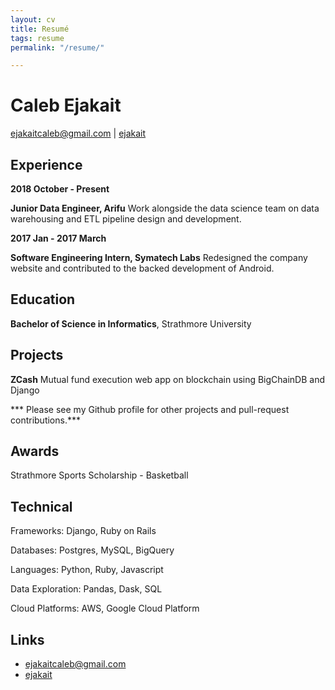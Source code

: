 ```yaml
---
layout: cv
title: Resumé
tags: resume
permalink: "/resume/"

---
```

# Caleb Ejakait

<div id="webaddress"> <a href="mailto:ejakaitcaleb@gmail.com">ejakaitcaleb@gmail.com</a> | <i class="fa fa-github"></i> <a href="http://github.com/ejakait">ejakait</a>

</div>

## Experience

**2018 October - Present**

**Junior Data Engineer, Arifu**  Work alongside the data science team on data warehousing and ETL pipeline design and development.

**2017 Jan - 2017 March**

**Software Engineering Intern, Symatech Labs** Redesigned the company website and contributed to the backed development of Android.

## Education

**Bachelor of Science in Informatics**, Strathmore University

## Projects

**ZCash** Mutual fund execution web app on blockchain using BigChainDB and Django

\*** Please see my Github profile for other projects and pull-request contributions.***

## Awards

Strathmore Sports Scholarship - Basketball

## Technical

Frameworks: Django, Ruby on Rails

Databases: Postgres, MySQL, BigQuery

Languages: Python, Ruby, Javascript

Data Exploration: Pandas, Dask, SQL

Cloud Platforms: AWS, Google Cloud Platform

## Links

* <i class="fa fa-envelope"></i><a href="mailto:ejakaitcaleb@gmail.com">ejakaitcaleb@gmail.com</a><br />
* <i class="fa fa-github"></i> <a href="http://github.com/ejakait">ejakait</a><br />